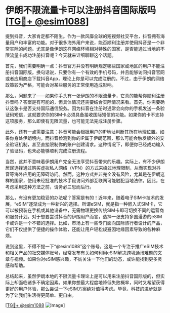 # 伊朗不限流量卡可以注册抖音国际版吗 [[TG💪+ @esim1088](https://t.me/s/esim1088)]

提到抖音，大家肯定都不陌生。作为一款风靡全球的短视频社交平台，抖音拥有海量用户和丰富的功能。对于很多海外用户来说，能否顺利注册并使用抖音是一个非常实际的问题。尤其是像伊朗这样网络环境相对特殊的国家，是否能通过当地的不限流量卡成功注册抖音呢？今天就来详细聊聊这个话题。

首先，我们需要明确一点：抖音官方并没有明确规定哪些国家或地区的用户不能注册抖音国际版。换句话说，只要你有一个有效的手机号码，并且能够访问抖音官网或者应用商店下载抖音App，理论上你是可以完成注册的。不过，由于伊朗的网络政策较为严格，可能会对某些服务的正常使用造成影响。

那么，问题来了——如果你手头有一张伊朗的不限流量卡，它真的能帮你顺利注册抖音吗？答案是有可能的，但具体情况还需要结合实际情况来看。首先，你需要确认这张卡是否支持国际通信服务。因为抖音在注册时通常会向你的手机发送一条验证码短信，这就要求你的SIM卡必须具备接收国际短信的功能。如果你的卡不支持这项服务，那么即使有无限流量，也可能无法完成注册步骤。

此外，还有一点需要注意：抖音可能会根据用户的IP地址判断其所在地理位置。如果你身处伊朗境内，而抖音检测到你的IP属于伊朗范围，那么可能会触发额外的安全验证机制，甚至直接限制你的账户创建请求。这种情况下，即便你已经成功输入了验证码，也未必能够顺利完成注册流程。

当然，这并不意味着伊朗用户完全无法享受抖音带来的乐趣。实际上，有不少伊朗居民选择通过购买虚拟私人网络（VPN）的方式来绕过地理限制，从而实现对抖音等海外应用的无障碍访问。然而，这种方式并非完全没有风险，尤其是在伊朗这样的国家，使用未经批准的技术手段访问外部互联网可能触犯当地法律。因此，在考虑采用这种方法之前，请务必三思而后行。

那么，有没有更加稳妥的办法呢？答案是有的！近年来，随着电子SIM卡技术的发展，“eSIM”逐渐成为一种新兴的选择。所谓eSIM，就是指一种嵌入式SIM卡，它可以被预装在手机或其他设备中，无需物理更换传统SIM卡即可切换不同的运营商和服务计划。对于想要尝试抖音的伊朗用户而言，选择一张支持多国漫游的eSIM卡或许是一个不错的选择。比如，市场上有一些专门面向国际旅行者设计的产品，它们不仅提供了便捷的操作体验，还能让用户轻松规避因地缘因素导致的各种麻烦。

说到这里，不得不提一下“@esim1088”这个账号。这是一个专注于推广eSIM技术和相关产品的社交媒体账号，经常发布有关如何利用eSIM解决跨境通讯难题的文章与视频。如果你对eSIM感兴趣，不妨关注一下他们的动态，或许能找到更多灵感和帮助。

总结起来，虽然伊朗本地的不限流量卡理论上是可以用来注册抖音国际版的，但实际上却面临诸多不确定因素。如果你想最大程度地降低失败概率，同时又希望获得更好的用户体验，那么尝试一下eSIM方案绝对值得考虑。毕竟，科技的进步就是为了让我们生活得更简单、更自由。

[[TG💪+ @esim1088](https://t.me/s/esim1088) ![Image](https://i.postimg.cc/4NQfJmqS/Snipaste-2025-05-13-00-14-12.png)]
